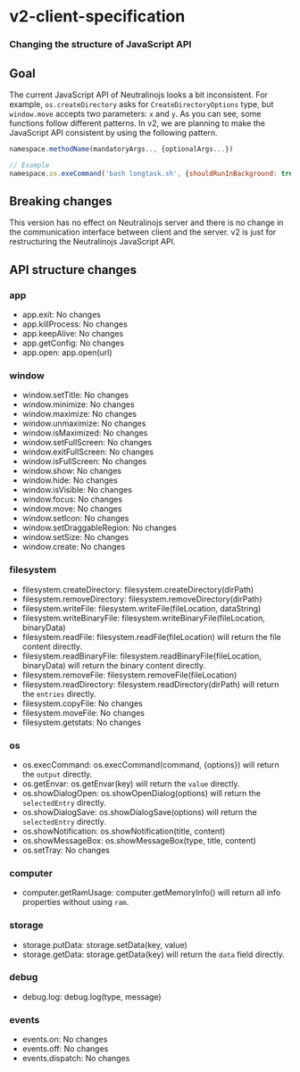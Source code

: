 # v2-client-specification
### Changing the structure of JavaScript API

## Goal

The current JavaScript API of Neutralinojs looks a bit inconsistent. For example, `os.createDirectory` asks for `CreateDirectoryOptions` type, but `window.move` accepts two parameters: `x` and `y`. As you can see, some functions follow different patterns. In v2, we are planning to make the JavaScript API consistent by using the following pattern.

```js
namespace.methodName(mandatoryArgs.., {optionalArgs...})

// Example
namespace.os.exeCommand('bash longtask.sh', {shouldRunInBackground: true});

```

## Breaking changes

This version has no effect on Neutralinojs server and there is no change in the communication interface between client and the server. v2 is just for restructuring the Neutralinojs JavaScript API.

## API structure changes

### app

- app.exit: No changes
- app.killProcess: No changes
- app.keepAlive: No changes
- app.getConfig: No changes
- app.open: app.open(url)

### window

- window.setTitle: No changes
- window.minimize: No changes
- window.maximize: No changes
- window.unmaximize: No changes
- window.isMaximized: No changes
- window.setFullScreen: No changes
- window.exitFullScreen: No changes
- window.isFullScreen: No changes
- window.show: No changes
- window.hide: No changes
- window.isVisible: No changes
- window.focus: No changes
- window.move: No changes
- window.setIcon: No changes
- window.setDraggableRegion: No changes
- window.setSize: No changes
- window.create: No changes

### filesystem

- filesystem.createDirectory: filesystem.createDirectory(dirPath)
- filesystem.removeDirectory: filesystem.removeDirectory(dirPath)
- filesystem.writeFile: filesystem.writeFile(fileLocation, dataString)
- filesystem.writeBinaryFile: filesystem.writeBinaryFile(fileLocation, binaryData)
- filesystem.readFile: filesystem.readFile(fileLocation) will return the file content directly.
- filesystem.readBinaryFile: filesystem.readBinaryFile(fileLocation, binaryData) will return the binary content directly.
- filesystem.removeFile: filesystem.removeFile(fileLocation)
- filesystem.readDirectory: filesystem.readDirectory(dirPath) will return the `entries` directly.
- filesystem.copyFile: No changes
- filesystem.moveFile: No changes
- filesystem.getstats: No changes

### os

- os.execCommand: os.execCommand(command, {options}) will return the `output` directly.
- os.getEnvar: os.getEnvar(key) will return the `value` directly.
- os.showDialogOpen: os.showOpenDialog(options) will return the `selectedEntry` directly.
- os.showDialogSave: os.showDialogSave(options) will return the `selectedEntry` directly.
- os.showNotification: os.showNotification(title, content)
- os.showMessageBox: os.showMessageBox(type, title, content)
- os.setTray: No changes

### computer

- computer.getRamUsage: computer.getMemoryInfo() will return all info properties without using `ram`.

### storage

- storage.putData: storage.setData(key, value)
- storage.getData: storage.getData(key) will return the `data` field directly.

### debug

- debug.log: debug.log(type, message)

### events

- events.on: No changes
- events.off: No changes
- events.dispatch: No changes
